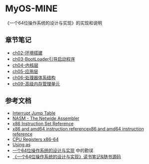 # MyOS-MINE

《一个64位操作系统的设计与实现》的实现和说明

## 章节笔记

- [ch02-环境搭建](docs/ch02-环境搭建.md)
- [ch03-BootLoader引导启动程序](docs/ch03-BootLoader引导启动程序.md)
- [ch04-内核层](docs/ch04-内核层.md)
- [ch05-应用层](docs/ch05-应用层.md)
- [ch06-处理器体系结构](docs/ch06-处理器体系结构.md)
- [ch09-高级内存管理单元](docs/ch09-高级内存管理单元.md)

## 参考文档

- [Interrupt Jump Table](http://www.ctyme.com/intr/int.htm)
- [NASM - The Netwide Assembler](https://www.nasm.us/doc/)
- [x86 Instruction Set Reference](https://c9x.me/x86/)
- [x86 and amd64 instruction referencex86 and amd64 instruction reference](https://www.felixcloutier.com/x86/)
- [CPU Registers x86-64](https://wiki.osdev.org/CPU_Registers_x86-64)
- [Using as](http://sourceware.org/binutils/docs/as/)
- [一个64位操作系统的设计与实现](http://www.ituring.com.cn/book/2450) 中的勘误
- [《一个64位操作系统的设计与实现》读书笔记&随书源码](https://github.com/yifengyou/The-design-and-implementation-of-a-64-bit-operating-system)
